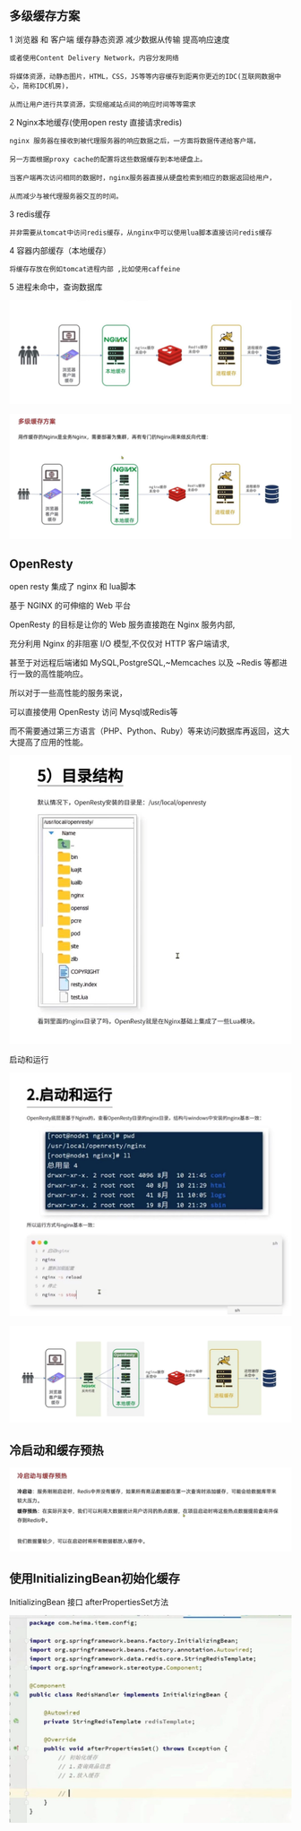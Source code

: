 多级缓存方案
---

1   浏览器 和 客户端 缓存静态资源 减少数据从传输 提高响应速度

    或者使用Content Delivery Network，内容分发网络

    将媒体资源，动静态图片，HTML，CSS，JS等等内容缓存到距离你更近的IDC(互联网数据中心，简称IDC机房)，

    从而让用户进行共享资源，实现缩减站点间的响应时间等等需求

2   Nginx本地缓存(使用open resty 直接请求redis)

    nginx 服务器在接收到被代理服务器的响应数据之后，一方面将数据传递给客户端，

    另一方面根据proxy cache的配置将这些数据缓存到本地硬盘上。 

    当客户端再次访问相同的数据时，nginx服务器直接从硬盘检索到相应的数据返回给用户，

    从而减少与被代理服务器交互的时间。

3   redis缓存

    并非需要从tomcat中访问redis缓存，从nginx中可以使用lua脚本直接访问redis缓存

4   容器内部缓存（本地缓存）

    将缓存存放在例如tomcat进程内部 ,比如使用caffeine

5   进程未命中，查询数据库


![img_25.png](img_25.png)

![img_26.png](img_26.png)

OpenResty
---

open resty 集成了 nginx 和 lua脚本

基于 NGINX 的可伸缩的 Web 平台

OpenResty 的目标是让你的 Web 服务直接跑在 Nginx 服务内部,

充分利用 Nginx 的非阻塞 I/O 模型,不仅仅对 HTTP 客户端请求,

甚至于对远程后端诸如 MySQL,PostgreSQL,~Memcaches 以及 ~Redis 等都进行一致的高性能响应。

所以对于一些高性能的服务来说，

可以直接使用 OpenResty 访问 Mysql或Redis等

而不需要通过第三方语言（PHP、Python、Ruby）等来访问数据库再返回，这大大提高了应用的性能。


![img_27.png](img_27.png)

启动和运行

![img_28.png](img_28.png)

![img_29.png](img_29.png)


冷启动和缓存预热
---

![img_30.png](img_30.png)

使用InitializingBean初始化缓存
---

InitializingBean 接口 afterPropertiesSet方法

![img_31.png](img_31.png)
  